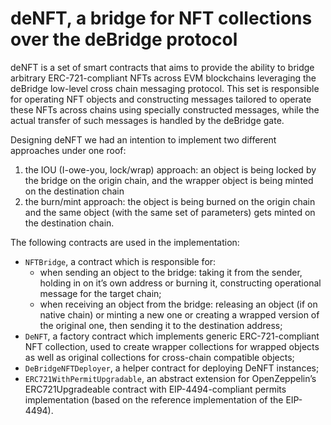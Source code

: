 # deNFT, a bridge for NFT collections over the deBridge protocol

deNFT is a set of smart contracts that aims to provide the ability to bridge arbitrary ERC-721-compliant NFTs across EVM blockchains leveraging the deBridge low-level cross chain messaging protocol. This set is responsible for operating NFT objects and constructing messages tailored to operate these NFTs across chains using specially constructed messages, while the actual transfer of such messages is handled by the deBridge gate.

Designing deNFT we had an intention to implement two different approaches under one roof:
1. the IOU (I-owe-you, lock/wrap) approach: an object is being locked by the bridge on the origin chain, and the wrapper object is being minted on the destination chain
2. the burn/mint approach: the object is being burned on the origin chain and the same object (with the same set of parameters) gets minted on the destination chain.

The following contracts are used in the implementation:
- `NFTBridge`, a contract which is responsible for:
  - when sending an object to the bridge: taking it from the sender, holding in on it’s own address or burning it, constructing operational message for the target chain;
  - when receiving an object from the bridge: releasing an object (if on native chain) or minting a new one or creating a wrapped version of the original one, then sending it to the destination address;
- `DeNFT`, a factory contract which implements generic ERC-721-compliant NFT collection, used to create wrapper collections for wrapped objects as well as original collections for cross-chain compatible objects;
- `DeBridgeNFTDeployer`, a helper contract for deploying DeNFT instances;
- `ERC721WithPermitUpgradable`, an abstract extension for OpenZeppelin’s ERC721Upgradeable contract with EIP-4494-compliant permits implementation (based on the reference implementation of the EIP-4494).